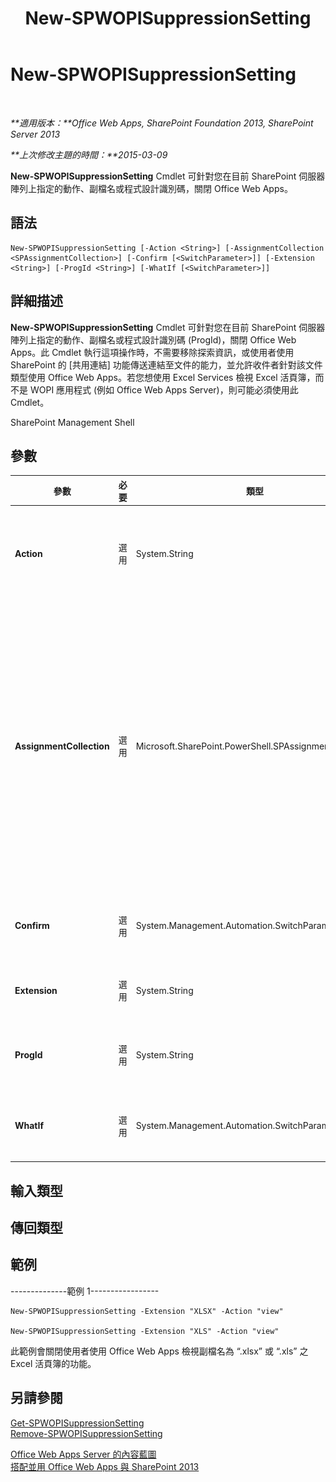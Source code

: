 ﻿---
title: New-SPWOPISuppressionSetting
TOCTitle: New-SPWOPISuppressionSetting
ms:assetid: 7e6bb8f5-3124-4568-80c6-02cae46b803b
ms:mtpsurl: https://technet.microsoft.com/zh-tw/library/JJ219443(v=office.15)
ms:contentKeyID: 49565112
ms.date: 12/22/2017
mtps_version: v=office.15
ms.translationtype: HT
---

# New-SPWOPISuppressionSetting

 

_**適用版本：**Office Web Apps, SharePoint Foundation 2013, SharePoint Server 2013_

_**上次修改主題的時間：**2015-03-09_

**New-SPWOPISuppressionSetting** Cmdlet 可針對您在目前 SharePoint 伺服器陣列上指定的動作、副檔名或程式設計識別碼，關閉 Office Web Apps。

## 語法

    New-SPWOPISuppressionSetting [-Action <String>] [-AssignmentCollection <SPAssignmentCollection>] [-Confirm [<SwitchParameter>]] [-Extension <String>] [-ProgId <String>] [-WhatIf [<SwitchParameter>]]

## 詳細描述

**New-SPWOPISuppressionSetting** Cmdlet 可針對您在目前 SharePoint 伺服器陣列上指定的動作、副檔名或程式設計識別碼 (ProgId)，關閉 Office Web Apps。此 Cmdlet 執行這項操作時，不需要移除探索資訊，或使用者使用 SharePoint 的 \[共用連結\] 功能傳送連結至文件的能力，並允許收件者針對該文件類型使用 Office Web Apps。若您想使用 Excel Services 檢視 Excel 活頁簿，而不是 WOPI 應用程式 (例如 Office Web Apps Server)，則可能必須使用此 Cmdlet。

SharePoint Management Shell

## 參數


<table>
<colgroup>
<col style="width: 25%" />
<col style="width: 25%" />
<col style="width: 25%" />
<col style="width: 25%" />
</colgroup>
<thead>
<tr class="header">
<th>參數</th>
<th>必要</th>
<th>類型</th>
<th>描述</th>
</tr>
</thead>
<tbody>
<tr class="odd">
<td><p><strong>Action</strong></p></td>
<td><p>選用</p></td>
<td><p>System.String</p></td>
<td><p>指定隱藏給定副檔名或程式設計識別碼 (ProgId) 的動作。例如，“view”、“edit” 及 “embedview”。如需完整的動作清單，請執行 <strong>Get-SPWOPIBinding</strong>。</p></td>
</tr>
<tr class="even">
<td><p><strong>AssignmentCollection</strong></p></td>
<td><p>選用</p></td>
<td><p>Microsoft.SharePoint.PowerShell.SPAssignmentCollection</p></td>
<td><p>以適當處理方式來管理物件。例如使用 <strong>SPWeb</strong> 或 <strong>SPSite</strong> 物件時可能會使用大量記憶體，在 Windows PowerShell 指令碼中使用這些物件時需要適當的記憶體管理。透過使用 <strong>SPAssignment</strong> 物件，您可以在物件需要用來釋放記憶體時，將物件指派給變數及捨棄物件。使用 <strong>SPWeb</strong>、<strong>SPSite</strong> 或 <strong>SPSiteAdministration</strong> 物件時，如果不使用指派集合或 <strong>Global</strong> 參數，則物件會自動遭到捨棄。</p>
<div class="alert">
<table>
<thead>
<tr class="header">
<th><img src="images/JJ219452.note(Office.15).gif" title="注意事項" alt="注意事項" /><strong>附註：</strong></th>
</tr>
</thead>
<tbody>
<tr class="odd">
<td>使用 <strong>Global</strong> 參數時，所有物件都會都包含在全域存放區。如果物件不會立即使用，或使用 <strong>Stop-SPAssignment</strong> 命令加以捨棄，則會發生記憶體不足的狀況。</td>
</tr>
</tbody>
</table>

</div></td>
</tr>
<tr class="odd">
<td><p><strong>Confirm</strong></p></td>
<td><p>選用</p></td>
<td><p>System.Management.Automation.SwitchParameter</p></td>
<td><p>在執行命令之前，提示您確認操作。如需詳細資訊，請輸入下列命令：<strong>get-help about_commonparameters</strong>。</p></td>
</tr>
<tr class="even">
<td><p><strong>Extension</strong></p></td>
<td><p>選用</p></td>
<td><p>System.String</p></td>
<td><p>指定要隱藏的副檔名。執行 Get-SPWOPIBinding 可取得 WOPI 應用程式支援的副檔名清單。</p></td>
</tr>
<tr class="odd">
<td><p><strong>ProgId</strong></p></td>
<td><p>選用</p></td>
<td><p>System.String</p></td>
<td><p>指定要隱藏之應用程式的程式設計識別碼 (ProgId)。執行 Get-SPWOPIBinding 可取得 WOPI 應用程式支援的 ProgId 清單。</p></td>
</tr>
<tr class="even">
<td><p><strong>WhatIf</strong></p></td>
<td><p>選用</p></td>
<td><p>System.Management.Automation.SwitchParameter</p></td>
<td><p>顯示訊息會描述命令的功效而不執行命令。如需詳細資訊，請輸入下列命令：<strong>get-help about_commonparameters</strong>。。</p></td>
</tr>
</tbody>
</table>


## 輸入類型

## 傳回類型

## 範例

\--------------範例 1-----------------

    New-SPWOPISuppressionSetting -Extension "XLSX" -Action "view"

    New-SPWOPISuppressionSetting -Extension "XLS" -Action "view"

此範例會關閉使用者使用 Office Web Apps 檢視副檔名為 “.xlsx” 或 “.xls” 之 Excel 活頁簿的功能。

## 另請參閱


[Get-SPWOPISuppressionSetting](get-spwopisuppressionsetting.md)  
[Remove-SPWOPISuppressionSetting](remove-spwopisuppressionsetting.md)  


[Office Web Apps Server 的內容藍圖](content-roadmap-for-office-web-apps-server.md)  
[搭配並用 Office Web Apps 與 SharePoint 2013](use-office-web-apps-with-sharepoint-2013.md)

